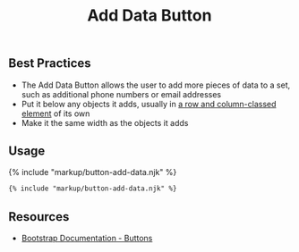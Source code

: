﻿---
title: Add Data Button
summary: Add Data Button allows users to add data to a set.
tags: components, buttons
layout: guide
eleventyNavigation:
  key: Add Data Button
  parent: Components
  order: 110
  excerpt: Add Data Button allows users to add data to a set.
  img: /img/illustrations/illus-button-add-data.svg
---

## Best Practices

- The Add Data Button allows the user to add more pieces of data to a set, such as additional phone numbers or email addresses
- Put it below any objects it adds, usually in [a row and column-classed element](/foundation/layout-grid/) of its own
- Make it the same width as the objects it adds

## Usage

{% include "markup/button-add-data.njk" %}

``` html
{% include "markup/button-add-data.njk" %}
```

## Resources

* <a href="https://getbootstrap.com/docs/4.5/components/buttons/" target="_blank">Bootstrap Documentation - Buttons</a>
